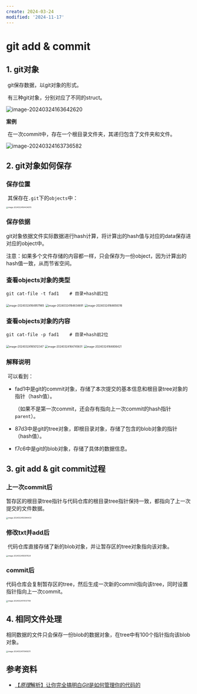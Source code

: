 ```yaml
---
create: 2024-03-24
modified: '2024-11-17'
---
```


# git add & commit

## 1. git对象

​	git保存数据，以git对象的形式。

​	有三种git对象，分别对应了不同的struct。

![image-20240324163642620](./assets/image-20240324163642620.png)

**案例**

​	在一次commit中，存在一个根目录文件夹，其递归包含了文件夹和文件。

![image-20240324163736582](./assets/image-20240324163736582.png)

## 2. git对象如何保存

### 保存位置

​	其保存在`.git`下的`objects`中：

<img src="./assets/image-20240324164434979.png" alt="image-20240324164434979" style="zoom:33%;" />

### 保存依据

​	git对象依据文件实际数据进行hash计算，将计算出的hash值与对应的data保存进对应的object中。

​	注意：如果多个文件存储的内容都一样，只会保存为一份object，因为计算出的hash值一致，从而节省空间。

### 查看objects对象的类型

```shell
git cat-file -t fad1	# 目录+hash前2位
```

<img src="./assets/image-20240324164957965.png" alt="image-20240324164957965" style="zoom:50%;" />

<img src="./assets/image-20240324164634691.png" alt="image-20240324164634691" style="zoom:50%;" />

<img src="./assets/image-20240324164658316.png" alt="image-20240324164658316" style="zoom:50%;" />

### 查看objects对象的内容

```shell
git cat-file -p fad1	# 目录+hash前2位
```

<img src="./assets/image-20240324165012347.png" alt="image-20240324165012347" style="zoom:50%;" />

<img src="./assets/image-20240324164745631.png" alt="image-20240324164745631" style="zoom:50%;" />

<img src="./assets/image-20240324164806421.png" alt="image-20240324164806421" style="zoom:50%;" />

### 解释说明

​	可以看到：

* fad1中是git的commit对象，存储了本次提交的基本信息和根目录tree对象的指针（hash值）。

  （如果不是第一次commit，还会存有指向上一次commit的hash指针`parent`）。

* 87d3中是git的tree对象，即根目录对象，存储了包含的blob对象的指针（hash值）。

* f7c6中是git的blob对象，存储了具体的数据信息。

## 3. git add & git commit过程

### 上一次commit后

​	暂存区的根目录tree指针与代码仓库的根目录tree指针保持一致，都指向了上一次提交的文件数据。

<img src="./assets/image-20240324163944433.png" alt="image-20240324163944433" style="zoom: 33%;" />

### 修改txt并add后

​	代码仓库直接存储了新的blob对象，并让暂存区的tree对象指向该对象。

<img src="./assets/image-20240324165917624.png" alt="image-20240324165917624" style="zoom: 33%;" />

### commit后

​	代码仓库会复制暂存区的tree，然后生成一次新的commit指向该tree，同时设置指针指向上一次commit。

<img src="./assets/image-20240324170137799.png" alt="image-20240324170137799" style="zoom:33%;" />

## 4. 相同文件处理

​	相同数据的文件只会保存一份blob的数据对象，在tree中有100个指针指向该blob对象。

<img src="./assets/image-20240324170406311.png" alt="image-20240324170406311" style="zoom:33%;" />

## 参考资料

* [【*原理*解析】让你完全搞明白*Git*是如何管理你的代码的](https://www.bilibili.com/video/BV11z4y1X79p/)